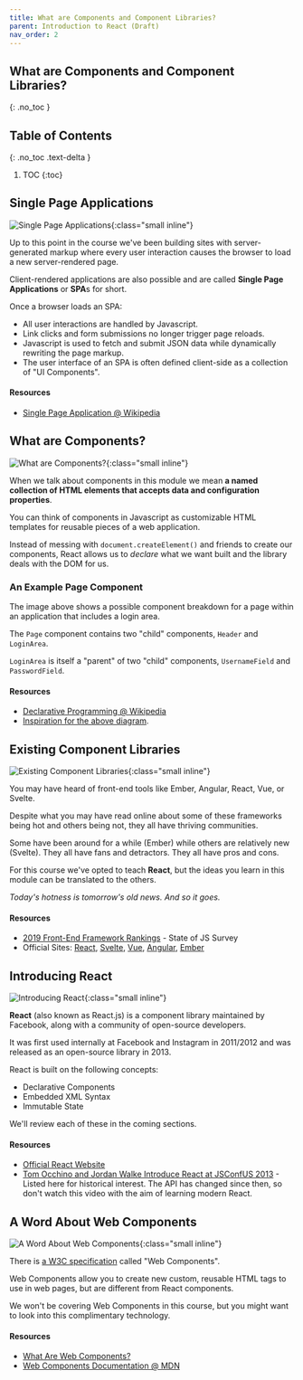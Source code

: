 ```yaml
---
title: What are Components and Component Libraries?
parent: Introduction to React (Draft)
nav_order: 2
---
```


<!--prettier-ignore-start-->
## What are Components and Component Libraries?
{: .no_toc }

## Table of Contents
{: .no_toc .text-delta }  

1. TOC
{:toc}

<!--prettier-ignore-end-->

## Single Page Applications

![Single Page Applications](page-4831835_640_1_.png){:class="small inline"}

Up to this point in the course we've been building sites with server-generated markup where every user interaction causes the browser to load a new server-rendered page.

Client-rendered applications are also possible and are called **Single Page Applications** or **SPA**s for short.

Once a browser loads an SPA:

- All user interactions are handled by Javascript.
- Link clicks and form submissions no longer trigger page reloads.
- Javascript is used to fetch and submit JSON data while dynamically rewriting the page markup.
- The user interface of an SPA is often defined client-side as a collection of "UI Components".

#### Resources

- [Single Page Application @ Wikipedia](https://en.wikipedia.org/wiki/Single-page_application)

## What are Components?

![What are Components?](components.png){:class="small inline"}

When we talk about components in this module we mean **a named collection of HTML elements that accepts data and configuration properties**.

You can think of components in Javascript as customizable HTML templates for reusable pieces of a web application.

Instead of messing with `document.createElement()` and friends to create our components, React allows us to _declare_ what we want built and the library deals with the DOM for us.

### An Example Page Component

The image above shows a possible component breakdown for a page within an application that includes a login area.

The `Page` component contains two "child" components, `Header` and `LoginArea`.

`LoginArea` is itself a "parent" of two "child" components, `UsernameField` and `PasswordField`.

#### Resources

- [Declarative Programming @ Wikipedia](https://en.wikipedia.org/wiki/Declarative_programming)
- [Inspiration for the above diagram](https://maksimivanov.com/posts/introduction-to-reactjs/).

## Existing Component Libraries

![Existing Component Libraries](frameworks.png){:class="small inline"}

You may have heard of front-end tools like Ember, Angular, React, Vue, or Svelte.

Despite what you may have read online about some of these frameworks being hot and others being not, they all have thriving communities.

Some have been around for a while (Ember) while others are relatively new (Svelte). They all have fans and detractors. They all have pros and cons.

For this course we've opted to teach **React**, but the ideas you learn in this module can be translated to the others.

_Today's hotness is tomorrow's old news. And so it goes._

#### Resources

- [2019 Front-End Framework Rankings](https://2019.stateofjs.com/front-end-frameworks/) - State of JS Survey
- Official Sites: [React](https://reactjs.org/), [Svelte](https://svelte.dev/), [Vue](https://vuejs.org/), [Angular](https://angular.io/), [Ember](https://emberjs.com/)

## Introducing React

![Introducing React](640px-React-icon.svg.png){:class="small inline"}

**React** (also known as React.js) is a component library maintained by Facebook, along with a community of open-source developers.

It was first used internally at Facebook and Instagram in 2011/2012 and was released as an open-source library in 2013.

React is built on the following concepts:

- Declarative Components
- Embedded XML Syntax
- Immutable State

We'll review each of these in the coming sections.

#### Resources

- [Official React Website](https://reactjs.org/)
- [Tom Occhino and Jordan Walke Introduce React at JSConfUS 2013](https://www.youtube.com/watch?v=GW0rj4sNH2w) - Listed here for historical interest. The API has changed since then, so don't watch this video with the aim of learning modern React.

## A Word About Web Components

![A Word About Web Components](webcomponents.png){:class="small inline"}

There is [a W3C specification](https://github.com/w3c/webcomponents) called "Web Components".

Web Components allow you to create new custom, reusable HTML tags to use in web pages, but are different from React components.

We won't be covering Web Components in this course, but you might want to look into this complimentary technology.

#### Resources

- [What Are Web Components?](https://www.webcomponents.org/introduction)
- [Web Components Documentation @ MDN](https://developer.mozilla.org/en-US/docs/Web/Web_Components)
